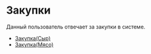# Закупки

Данный пользователь отвечает за закупки в системе.

- [Закупка(Сыр)](../CheeseManufacture/Purchases.md)
- [Закупка(Мясо)](../MeatManufacture/Purchases.md)